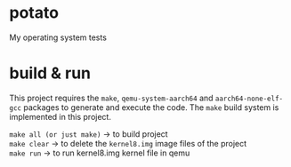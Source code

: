 # potato
My operating system tests

# build & run
This project requires the `make`, `qemu-system-aarch64` and `aarch64-none-elf-gcc` packages to generate and execute the code. The `make` build system is implemented in this project.

`make all (or just make)` -> to build project</br>
`make clear` -> to delete the `kernel8.img` image files of the project</br>
`make run` -> to run kernel8.img kernel file in qemu
